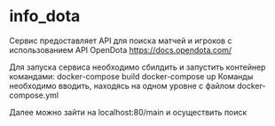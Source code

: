 # info_dota
Сервис предоставляет API для поиска матчей и игроков с использованием API OpenDota https://docs.opendota.com/

Для запуска сервиса необходимо сбилдить и запустить контейнер командами:
docker-compose build
docker-compose up
Команды необходимо вводить, находясь на одном уровне с файлом docker-compose.yml

Далее можно зайти на localhost:80/main и осуществить поиск
